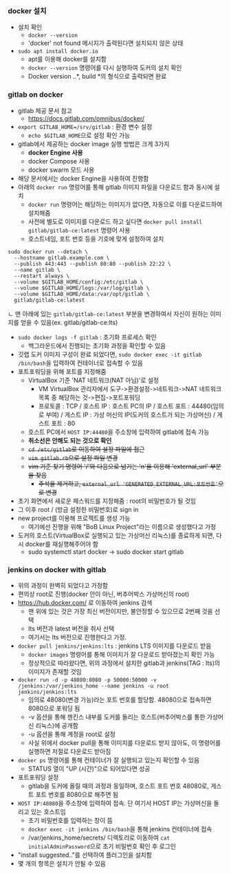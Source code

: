 ### docker 설치
- 설치 확인
  - ```docker --version```
  - 'docker' not found 메시지가 출력된다면 설치되지 않은 상태
- ```sudo apt install docker.io```
  - apt를 이용해 docker를 설치함
  - ```docker --version``` 명령어를 다시 실행하여 도커의 설치 확인
  - Docker version *.*.*, build *의 형식으로 출력되면 완료

### gitlab on docker
- gitlab 제공 문서 참고
  - https://docs.gitlab.com/omnibus/docker/ 
- ```export GITLAB_HOME=/srv/gitlab``` :  환경 변수 설정
  - ```echo $GITLAB_HOME```으로 설정 확인 가능
- gitlab에서 제공하는 docker image 실행 방법은 크게 3가지
  - **docker Engine 사용**
  - docker Compose 사용
  - docker swarm 모드 사용
- 해당 문서에서는 docker Engine을 사용하여 진행함
- 아래의 ```docker run``` 명렁어를 통해 gitlab 이미지 파일을 다운로드 함과 동시에 설치
  - ```docker run``` 명령어는 해당하는 이미지가 없다면, 자동으로 이를 다운로드하여 설치해줌
  - 사전에 별도로 이미지를 다운로드 하고 싶다면 ```docker pull install gitlab/gitlab-ce:latest``` 명령어 사용
  - 호스트네임, 포트 번호 등을 기호에 맞게 설정하여 설치
```
sudo docker run --detach \
  --hostname gitlab.example.com \
  --publish 443:443 --publish 80:80 --publish 22:22 \
  --name gitlab \
  --restart always \
  --volume $GITLAB_HOME/config:/etc/gitlab \
  --volume $GITLAB_HOME/logs:/var/log/gitlab \
  --volume $GITLAB_HOME/data:/var/opt/gitlab \
  gitlab/gitlab-ce:latest
```
ㄴ 맨 아래에 있는 ```gitlab/gitlab-ce:latest``` 부분을 변경하여서 자신이 원하는 이미지를 얻을 수 있음(ex. gitlab/gitlab-ce:lts)

- ```sudo docker logs -f gitlab``` : 초기화 프로세스 확인
  - 백그라운드에서 진행되는 초기화 과정을 확인할 수 있음
- 깃랩 도커 이미지 구성이 완료 되었다면, ```sudo docker exec -it gitlab /bin/bash```을 입력하여 컨테이너로 접속할 수 있음
- 포트포워딩을 위해 포트를 지정해줌
  - VirtualBox 기준  'NAT 네트워크(NAT 아님)'로 설정
    - VM VirtualBox 관리자에서 도구->환경설정->네트워크->NAT 네트워크 목록 중 해당하는 것->편집->포트포워딩
    - 프로토콜 : TCP / 호스트 IP : 호스트 PC의 IP / 호스트 포트 : 44480(임의로 부여) / 게스트 IP : 가상 머신의 IP(도커의 호스트가 되는 가상머신) / 게스트 포트 : 80
  - 호스트 PC에서 ```HOST IP:44480```을 주소창에 입력하여 gitlab에 접속 가능
  - **취소선은 안해도 되는 것으로 확인**
  - ~~```cd /etc/gitlab```로 이동하여 설정 파일에 접근~~
  - ~~```vim gitlab.rb```으로 설정 파일 변경~~
  - ~~vim 기준 찾기 명령어 '/'와 다음으로 넘기는 'n'을 이용해 'external_url' 부분을 찾음~~
    - ~~주석을 제거하고, ```external_url 'GENERATED_EXTERNAL_URL:포트번호'```으로 변경~~
- 초기 화면에서 새로운 패스워드를 지정해줌 : root의 비밀번호가 될 것임
- 그 이후 root / (방금 설정한 비밀번호)로 sign in
- new project를 이용해 프로젝트를 생성 가능
  - 여기에선 진행을 위해 "BoB Linux Project"라는 이름으로 생성했다고 가정
- 도커의 호스트(VirtualBox로 실행되고 있는 가상머신 리눅스)를 종료하게 되면, 다시 docker를 재실행해주어야 함
  - sudo systemctl start docker -> sudo docker start gitlab

### jenkins on docker with gitlab
- 위의 과정이 완벽히 되었다고 가정함
- 편의상 root로 진행(docker 안이 아닌, 버추어박스 가상머신의 root)
- https://hub.docker.com/ 로 이동하여 jenkins 검색
  - 맨 위에 있는 것은 가장 최신 버전이지만, 불안정할 수 있으므로 2번째 것을 선택
  - lts 버전과 latest 버전을 취사 선택
  - 여기서는 lts 버전으로 진행한다고 가정.
- ```docker pull jenkins/jenkins:lts``` : jenkins LTS 이미지를 다운로드 받음
  - ```docker images``` 명령어를 통해 이미지가 잘 다운로드 받아졌는지 확인 가능
  - 정상적으로 따라왔다면, 위의 과정에서 설치한 gitlab과 jenkins(TAG : lts)의 이미지가 존재할 것임
- ```docker run -d -p 48080:8080 -p 50000:50000 -v /jenkins:/var/jenkins_home --name jenkins -u root jenkins/jenkins:lts```
  - 임의로 48080(변경 가능)라는 포트 번호를 할당함. 48080으로 접속하면 8080으로 포워딩 됨
  - \-v 옵션을 통해 젠킨스 내부를 도커를 돌리는 호스트(버추어박스를 통한 가상머신 리눅스)에 공개함
  - \-u 옵션을 통해 계정을 root로 설정
  - 사실 위에서 docker pull을 통해 이미지를 다운로드 받지 않아도, 이 명령어를 실행하면 저절로 다운로드 받아짐
- ```docker ps``` 명령어를 통해 컨테이너가 잘 실행되고 있는지 확인할 수 있음
  - STATUS 열이 "UP (시간)"으로 되어있다면 성공
- 포트포워딩 설정
  - gitlab을 도커에 올릴 때의 과정과 동일하며, 호스트 포트 번호 48080로, 게스트 포트 번호를 8080으로 해주면 됨
- ```HOST IP:48080```을 주소창에 입력하여 접속. 단 여기서 HOST IP는 가상머신을 돌리고 있는 호스트임
  - 초기 비밀번호를 입력하는 창이 뜸
  - ```docker exec -it jenkins /bin/bash```을 통해 jenkins 컨테이너에 접속
  - /var/jenkins_home/secrets/ 디렉토리로 이동하여 ```cat initialAdminPassword```으로 초기 비밀번호 확인 후 로그인
- "install suggested.."를 선택하여 플러그인을 설치함
- 몇 개의 항목은 설치가 안될 수 있음




  

